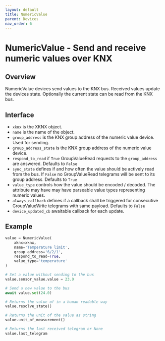 ```yaml
---
layout: default
title: NumericValue
parent: Devices
nav_order: 6
---
```


# [](#header-1)NumericValue - Send and receive numeric values over KNX

## [](#header-2)Overview

NumericValue devices send values to the KNX bus. Received values update the devices state. Optionally the current state can be read from the KNX bus.

## [](#header-2)Interface

- `xknx` is the XKNX object.
- `name` is the name of the object.
- `group_address` is the KNX group address of the numeric value device. Used for sending.
- `group_address_state` is the KNX group address of the numeric value device.
- `respond_to_read` if `True` GroupValueRead requests to the `group_address` are answered. Defaults to `False`
- `sync_state` defines if and how often the value should be actively read from the bus. If `False` no GroupValueRead telegrams will be sent to its group address. Defaults to `True`
- `value_type` controls how the value should be encoded / decoded. The attribute may have may have parseable value types representing numeric values.
- `always_callback` defines if a callback shall be triggered for consecutive GroupValueWrite telegrams with same payload. Defaults to `False`
- `device_updated_cb` awaitable callback for each update.

## [](#header-2)Example

```python
value = NumericValue(
    xknx=xknx,
    name='Temperature limit',
    group_address='6/2/1',
    respond_to_read=True,
    value_type='temperature'
)

# Set a value without sending to the bus
value.sensor_value.value = 23.0

# Send a new value to the bus
await value.set(24.0)

# Returns the value of in a human readable way
value.resolve_state()

# Returns the unit of the value as string
value.unit_of_measurement()

# Returns the last received telegram or None
value.last_telegram
```
